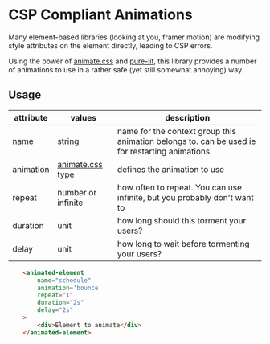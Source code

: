 # CSP Compliant Animations

Many element-based libraries (looking at you, framer motion) are modifying style attributes on the element directly, leading to CSP errors.

Using the power of [animate.css](https://animate.style/) and [pure-lit](https://pure-lit.org), this library provides a number of animations to use in a rather safe (yet still somewhat annoying) way.

## Usage

| attribute | values | description |
| - | - | - |
| name | string | name for the context group this animation belongs to. can be used ie for restarting animations |
| animation | [animate.css](https://animate.style/) type | defines the animation to use | 
| repeat | number or infinite | how often to repeat. You can use infinite, but you probably don't want to | 
| duration | unit | how long should this torment your users? |
| delay | unit | how long to wait before tormenting your users? |

```html
    <animated-element 
        name="schedule"
        animation='bounce' 
        repeat="1" 
        duration="2s"
        delay="2s"
    >
        <div>Element to animate</div>
    </animated-element>
```